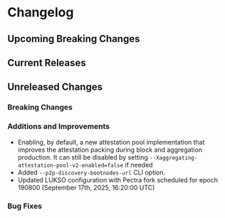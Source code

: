# Changelog

## Upcoming Breaking Changes

## Current Releases

## Unreleased Changes

### Breaking Changes

### Additions and Improvements
- Enabling, by default, a new attestation pool implementation that improves the attestation packing during block and aggregation production. It can still be disabled by setting `--Xaggregating-attestation-pool-v2-enabled=false` if needed
- Added `--p2p-discovery-bootnodes-url` CLI option.
- Updated LUKSO configuration with Pectra fork scheduled for epoch 190800 (September 17th, 2025, 16:20:00 UTC)

### Bug Fixes
